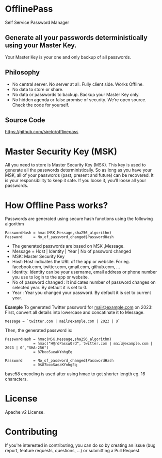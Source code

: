 # OfflinePass
Self Service Password Manager

## Generate all your passwords deterministically using your Master Key. 
Your Master Key is your one and only backup of all passwords.

## Philosophy
  - No central server. No server at all. Fully client side. Works Offline.
  - No data to store or share. 
  - No data or passwords to backup. Backup your Master Key only.
  - No hidden agenda or false promise of security. We’re open source. Check the code for yourself.

## Source Code
  https://github.com/sireto/offlinepass
  
# Master Security Key (MSK)
All you need to store is Master Security Key (MSK). This key is used to generate all the passwords deterministically. So as long as you have your MSK, all of your passwords (past, present and future) can be recovered. It is your responsibility to keep it safe. If you loose it, you'll loose all your passwords.

# How Offline Pass works?
Passwords are generated using secure hash functions using the following algorithm
``` 
PasswordHash = hmac(MSK,Message,sha256_algorithm)
Password     = No_of_password_changed$PasswordHash
```
- The generated passwords are based on MSK ,Message.
- Message = Host | Identity | Year | No of password changed
- MSK: Master Security Key
- Host: Host indicates the URL of the app or website. For eg. facebook.com, twitter.com, gmail.com, github.com, ...
- Identity: Identity can be your username, email address or phone number you use to login to the app or website.
- No of password changed : It indicates number of password changes on selected year. By default it is set to 0.    
- Year : Year you changed your password. By default it is set to current year.

**Example**
To generated Twitter password for mail@example.com on 2023:
First, convert all details into lowercase and concatinate it to Message.
```
Message = `twitter.com | mail@example.com | 2023 | 0`
```
Then, the generated password is:
```
PasswordHash = hmac(MSK,Message,sha256_algorithm)
             = hmac("H@rdPassw0rd",`twitter.com | mail@example.com | 2023 | 0`,"SHA-256")
             = 87booSaeaKYnhgEq

Password     = No_of_password_changed$PasswordHash 
             = 0$87booSaeaKYnhgEq
```

base58 encoding is used after using hmac to get shorter length eg. 16 characters.


# License
Apache v2 License.

# Contributing
If you're interested in contributing, you can do so by creating an issue (bug report, feature requests, questions, ...) or submitting a Pull Request.
